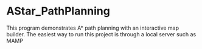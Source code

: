 # AStar_PathPlanning
This program demonstrates A* path planning with an interactive map builder. 
The easiest way to run this project is through a local server such as MAMP
